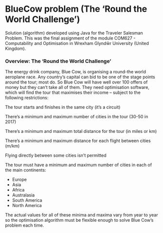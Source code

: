 # BlueCow problem (The ‘Round the World Challenge’)

Solution (algorithm) developed using Java for the Traveler Salesman Problem. This was the final assignment of the module COM627 - Computability and Optimisation in Wrexham Glyndŵr University (United Kingdom).

### Overview: The ‘Round the World Challenge’
The energy drink company, Blue Cow, is organising a round-the world aeroplane race. Any country’s capital can bid to be one of the stage points around the tour; most do. So Blue Cow will have well over 100 offers of money but they can’t take all of them. They need optimisation software, which will find the tour that maximises their income – subject to the following restrictions:

The tour starts and finishes in the same city (it’s a circuit)

There’s a minimum and maximum number of cities in the tour (30-50 in 2017)

There’s a minimum and maximum total distance for the tour (in miles or km)

There’s a minimum and maximum distance for each flight between cities (m/km)

Flying directly between some cities isn’t permitted

The tour must have a minimum and maximum number of cities in each of the main continents:
- Europe
- Asia
- Africa
- Australasia
- South America
- North America

The actual values for all of these minima and maxima vary from year to year so the optimisation algorithm must be flexible enough to solve Blue Cow’s problem each time.
